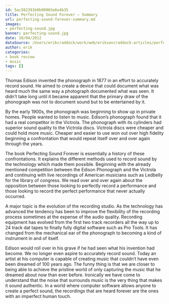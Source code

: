 ```yaml
---
id: 5ac582391b0b90003a6e4b35
title: Perfecting Sound Forever – Summary
url: perfecting-sound-forever-summary.md
images:
- perfecting-sound.jpg
banner: perfecting-sound.jpg
date: 10/04/2012
dataSource: /Users/erikcraddock/work/web/erikvancraddock-articles/perfecting-sound-forever-summary/perfecting-sound-forever-summary.md
author: erik
categories:
- book review
- music
tags: []
---
```

Thomas Edison invented the phonograph in 1877 in an effort to accurately record sound. He aimed to create a device that could document what was heard much the same way a photograph documented what was seen. It didn’t take long until it became apparent that the primary draw of the phonograph was not to document sound but to be entertained by it.

By the early 1900s, the phonograph was beginning to show up in private homes. People wanted to listen to music. Edison’s phonograph found that it had a real competitor in the Victrola. The phonograph with its cylinders had superior sound quality to the Victrola discs. Victrola discs were cheaper and could hold more music. Cheaper and easier to use won out over high fidelity beginning a confrontation that would repeat itself over and over again through the years.

The book Perfecting Sound Forever is essentially a history of these confrontations. It explains the different methods used to record sound by the technology which made them possible. Beginning with the already mentioned competition between the Edison Phonograph and the Victrola and continuing with live recordings of American musicians such as Ledbelly for the library of congress. We read over and over again about the opposition between those looking to perfectly record a performance and those looking to record the perfect performance that never actually occurred.

A major topic is the evolution of the recording studio. As the technology has advanced the tendency has been to improve the flexibility of the recording process sometimes at the expense of the audio quality. Recording equipment has evolved from the first two track recorders all the way up to 24 track dat tapes to finally fully digital software such as Pro Tools. It has changed from the mechanical ear of the phonograph to becoming a kind of instrument in and of itself.

Edison would roll over in his grave if he had seen what his invention had become. We no longer even aspire to accurately record sound. Today an artist at his computer is capable of creating music that couldn’t have even been dreamed of 100 years ago. The funny thing is that we are closer to being able to achieve the pristine world of only capturing the music that he dreamed about now than ever before. Ironically we have come to understand that the noise that surrounds music is the very thing that makes it sound authentic. In a world where computer software allows anyone to create a perfect sound, the recordings that are heard forever are the ones with an imperfect human touch.
